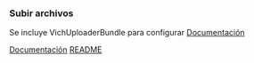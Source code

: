 ### Subir archivos
Se incluye VichUploaderBundle para configurar [Documentación](https://github.com/dustin10/VichUploaderBundle/blob/master/Resources/doc/usage.md)

[Documentación](Resources/doc/documentacion.md)
[README](README.md)
